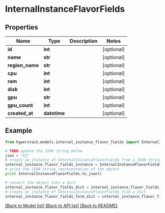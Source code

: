 # InternalInstanceFlavorFields


## Properties

Name | Type | Description | Notes
------------ | ------------- | ------------- | -------------
**id** | **int** |  | [optional] 
**name** | **str** |  | [optional] 
**region_name** | **str** |  | [optional] 
**cpu** | **int** |  | [optional] 
**ram** | **int** |  | [optional] 
**disk** | **int** |  | [optional] 
**gpu** | **str** |  | [optional] 
**gpu_count** | **int** |  | [optional] 
**created_at** | **datetime** |  | [optional] 

## Example

```python
from hyperstack.models.internal_instance_flavor_fields import InternalInstanceFlavorFields

# TODO update the JSON string below
json = "{}"
# create an instance of InternalInstanceFlavorFields from a JSON string
internal_instance_flavor_fields_instance = InternalInstanceFlavorFields.from_json(json)
# print the JSON string representation of the object
print InternalInstanceFlavorFields.to_json()

# convert the object into a dict
internal_instance_flavor_fields_dict = internal_instance_flavor_fields_instance.to_dict()
# create an instance of InternalInstanceFlavorFields from a dict
internal_instance_flavor_fields_form_dict = internal_instance_flavor_fields.from_dict(internal_instance_flavor_fields_dict)
```
[[Back to Model list]](../README.md#documentation-for-models) [[Back to API list]](../README.md#documentation-for-api-endpoints) [[Back to README]](../README.md)


